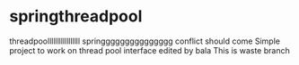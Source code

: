 springthreadpool
================
threadpoolllllllllllllllll
springgggggggggggggg
conflict should come
Simple project to work on thread pool interface
edited by bala
This is waste branch
